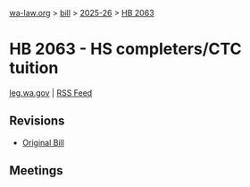 [wa-law.org](/) > [bill](/bill/) > [2025-26](/bill/2025-26/) > [HB 2063](/bill/2025-26/hb/2063/)

# HB 2063 - HS completers/CTC tuition
[leg.wa.gov](https://app.leg.wa.gov/billsummary?BillNumber=2063&Year=2025&Initiative=false) | [RSS Feed](./rss.xml)

## Revisions
* [Original Bill](1/)

## Meetings